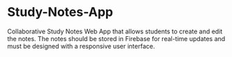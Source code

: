 # Study-Notes-App
Collaborative Study Notes Web App that allows students to create and edit the notes. The notes should be stored in Firebase for real-time updates and must be designed with a responsive user interface.

